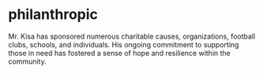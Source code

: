 # philanthropic
Mr. Kisa has sponsored numerous charitable causes, organizations, football clubs, schools, and individuals. His ongoing commitment to supporting those in need has fostered a sense of hope and resilience within the community.
